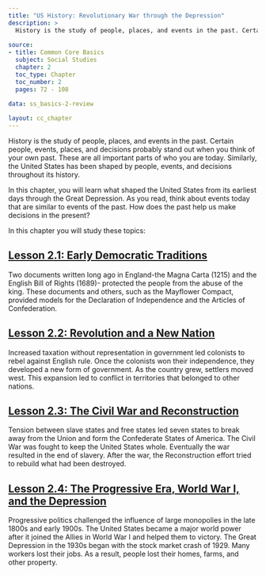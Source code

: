 ```yaml
---
title: "US History: Revolutionary War through the Depression"
description: >
  History is the study of people, places, and events in the past. Certain people, events, places, and decisions probably stand out when you think of your own past. These are all important parts of who you are today. Similarly, the United States has been shaped by people, events, and decisions throughout its history.
  
source:
- title: Common Core Basics
  subject: Social Studies
  chapter: 2
  toc_type: Chapter
  toc_number: 2
  pages: 72 - 108
  
data: ss_basics-2-review

layout: cc_chapter
---
```

History is the study of people, places, and events in the past. Certain people, events, places, and decisions probably stand out when you think of your own past. These are all important parts of who you are today. Similarly, the United States has been shaped by people, events, and decisions throughout its history.

In this chapter, you will learn what shaped the United States from its earliest days through the Great Depression. As you read, think about events today that are similar to events of the past. How does the past help us make decisions in the present?

In this chapter you will study these topics:

## [Lesson 2.1: Early Democratic Traditions](lesson_2.1)

Two documents written long ago in England-the Magna Carta (1215) and the English Bill of Rights (1689)- protected the people from the abuse of the king. These documents and others, such as the Mayflower Compact, provided models for the Declaration of Independence and the Articles of Confederation.

## [Lesson 2.2: Revolution and a New Nation](lesson_2.2)

Increased taxation without representation in government led colonists to rebel against English rule. Once the colonists won their independence, they developed a new form of government. As the country grew, settlers moved west. This expansion led to conflict in territories that belonged to other nations.

## [Lesson 2.3: The Civil War and Reconstruction](lesson_2.3)

Tension between slave states and free states led seven states to break away from the Union and form the Confederate States of America. The Civil War was fought to keep the United States whole. Eventually the war resulted in the end of slavery. After the war, the Reconstruction effort tried to rebuild what had been destroyed.

## [Lesson 2.4: The Progressive Era, World War I, and the Depression](lesson_2.4)

Progressive politics challenged the influence of large monopolies in the late 1800s and early 1900s. The United States became a major world power after it joined the Allies in World War I and helped them to victory. The Great Depression in the 1930s began with the stock market crash of 1929. Many workers lost their jobs. As a result, people lost their homes, farms, and other property.